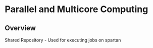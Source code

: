 # Parallel and Multicore Computing

## Overview

Shared Repository - Used for executing jobs on spartan

